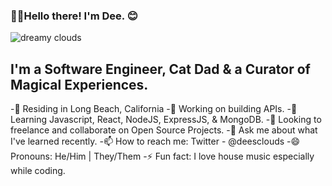 ### 👋🏾Hello there! I'm Dee. 😊 

![dreamy clouds](https://i.ibb.co/XSTFLRF/github-banner-1500x500.jpg)


## I'm a Software Engineer, Cat Dad & a Curator of Magical Experiences.

 -🌴 Residing in Long Beach, California
 -🔭 Working on building APIs.
 -🌱 Learning Javascript, React, NodeJS, ExpressJS, & MongoDB. 
 -👯 Looking to freelance and collaborate on Open Source Projects. 
 -💬 Ask me about what I've learned recently.
 -📫 How to reach me: Twitter - @deesclouds
 -😄 Pronouns: He/Him | They/Them
 -⚡ Fun fact: I love house music especially while coding.

[website]: https://deesclouds.world
[twitter]: https://twitter.com/deesclouds
[linkedin]: https://linkedin.com/in/deesclouds
